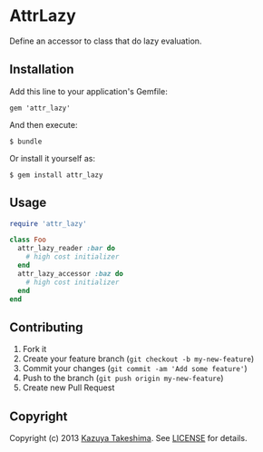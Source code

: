 # AttrLazy

Define an accessor to class that do lazy evaluation.

## Installation

Add this line to your application's Gemfile:

    gem 'attr_lazy'

And then execute:

    $ bundle

Or install it yourself as:

    $ gem install attr_lazy

## Usage

```ruby
require 'attr_lazy'

class Foo
  attr_lazy_reader :bar do
    # high cost initializer
  end
  attr_lazy_accessor :baz do
    # high cost initializer
  end
end
```

## Contributing

1. Fork it
2. Create your feature branch (`git checkout -b my-new-feature`)
3. Commit your changes (`git commit -am 'Add some feature'`)
4. Push to the branch (`git push origin my-new-feature`)
5. Create new Pull Request

## Copyright

Copyright (c) 2013 [Kazuya Takeshima](mailto:mail@mitukiii.jp). See [LICENSE][license] for details.

[license]: LICENSE.md
